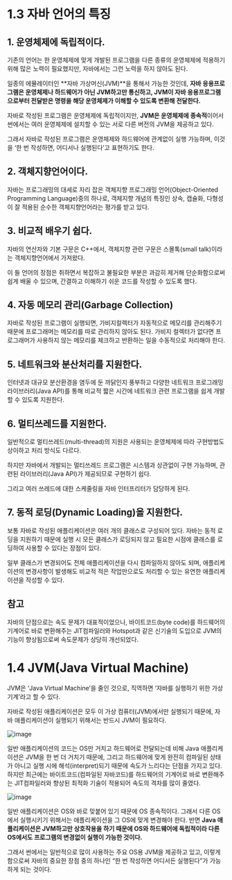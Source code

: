 # 1.3 자바 언어의 특징

## 1. 운영체제에 독립적이다.

기존의 언어는 한 운영체제에 맞게 개발된 프로그램을 다른 종류의 운영체제에 적용하기 위해 많은 노력이 필요했지만, 자바에서는 그런 노력을 하지 않아도 된다.

일종의 에뮬레이터인 **자바 가상머신(JVM)**을 통해서 가능한 것인데, **자바 응용프로그램은 운영체제나 하드웨어가 아닌 JVM하고만 통신하고, JVM이 자바 응용프로그램으로부터 전달받은 명령을 해당 운영체제가 이해할 수 있도록 변환해 전달한다.**

자바로 작성된 프로그램은 운영체제에 독립적이지만, **JVM은 운영체제에 종속적**이어서 썬에서는 여러 운영체제에 설치할 수 있는 서로 다른 버전의 JVM을 제공하고 있다.

그래서 자바로 작성된 프로그램은 운영체제와 하드웨어에 관계없이 실행 가능하며, 이것을 ‘한 번 작성하면, 어디서나 실행된다’고 표현하기도 한다.

## 2. 객체지향언어이다.

자바는 프로그래밍의 대세로 자리 잡은 객체지향 프로그래밍 언어(Object-Oriented Programming Language)중의 하나로, 객체지향 개념의 특징인 상속, 캡슐화, 다형성이 잘 적용된 순수한 객체지향언어라는 평가를 받고 있다.

## 3. 비교적 배우기 쉽다.

자바의 연산자와 기본 구문은 C++에서, 객체지향 관련 구문은 스몰톡(small talk)이라는 객체지향언어에서 가져왔다.

이 들 언어의 장점은 취하면서 복잡하고 불필요한 부분은 과감히 제거해 단순화함으로써 쉽게 배울 수 있으며, 간결하고 이해하기 쉬운 코드를 작성할 수 있도록 했다.

## 4. 자동 메모리 관리(Garbage Collection)

자바로 작성된 프로그램이 실행되면, 가비지컬렉터가 자동적으로 메모리를 관리해주기 때문에 프로그래머는 메모리를 따로 관리하지 않아도 된다. 가비지 컬렉터가 없다면 프로그래머가 사용하지 않는 메모리를 체크하고 반환하는 일을 수동적으로 처리해야 한다.

## 5. 네트워크와 분산처리를 지원한다.

인터넷과 대규모 분산환경을 염두에 둔 까닭인지 풍부하고 다양한 네트워크 프로그래밍 라이브러리(Java API)를 통해 비교적 짧은 시간에 네트워크 관련 프로그램을 쉽게 개발할 수 있도록 지원한다.

## 6. 멀티쓰레드를 지원한다.

일반적으로 멀티쓰레드(multi-thread)의 지원은 사용되는 운영체제에 따라 구현방법도 상이하고 처리 방식도 다르다.

하지만 자바에서 개발되는 멀티쓰레드 프로그램은 시스템과 상관없이 구현 가능하며, 관련된 라이브러리(Java API)가 제공되므로 구현하기 쉽다.

그리고 여러 쓰레드에 대한 스케줄링을 자바 인터프리터가 담당하게 된다.

## 7. 동적 로딩(Dynamic Loading)을 지원한다.

보통 자바로 작성된 애플리케이션은 여러 개의 클래스로 구성되어 있다. 자바는 동적 로딩을 지원하기 때문에 실행 시 모든 클래스가 로딩되지 않고 필요한 시점에 클래스를 로딩하여 사용할 수 있다는 장점이 있다.

일부 클래스가 변경되어도 전체 애플리케이션을 다시 컴파일하지 않아도 되며, 애플리케이션의 변경사항이 발생해도 비교적 적은 작업만으로도 처리할 수 있는 유연한 애플리케이션을 작성할 수 있다.

## 참고

자바의 단점으로는 속도 문제가 대표적이었으나, 바이트코드(byte code)를 하드웨어의 기계어로 바로 변환해주는 JIT컴파일러와 Hotspot과 같은 신기술의 도입으로 JVM의 기능이 향상됨으로써 속도문제가 상당히 개선되었다.

# 1.4 JVM(Java Virtual Machine)

JVM은 ‘Java Virtual Machine’을 줄인 것으로, 직역하면 ‘자바를 실행하기 위한 가상 기계’라고 할 수 있다.

자바로 작성된 애플리케이션은 모두 이 가상 컴퓨터(JVM)에서만 실행되기 때문에, 자바 애플리케이션이 실행되기 위해서는 반드시 JVM이 필요하다.

![image](https://github.com/user-attachments/assets/9ee14e3f-7379-4abc-b31b-b561ff52bd35)

일반 애플리케이션의 코드는 OS만 거치고 하드웨어로 전달되는데 비해 Java 애플리케이션은 JVM을 한 번 더 거치기 때문에, 그리고 하드웨어에 맞게 완전히 컴파일된 상태가 아니고 실행 시에 해석(interpret)되기 때문에 속도가 느리다는 단점을 가지고 있다. 하지만 최근에는 바이트코드(컴파일된 자바코드)를 하드웨어의 기계어로 바로 변환해주는 JIT컴파일러와 향상된 최적화 기술이 적용되어 속도의 격차를 많이 줄였다.

![image](https://github.com/user-attachments/assets/085389bd-4054-4962-94ad-e2e58f1abef1)

일반 애플리케이션은 OS와 바로 맞붙어 있기 때문에 OS 종속적이다. 그래서 다른 OS에서 실행시키기 위해서는 애플리케이션을 그 OS에 맞게 변경해야 한다. 반면 **Java 애플리케이션은 JVM하고만 상호작용을 하기 때문에 OS와 하드웨어에 독립적이라 다른 OS에서도 프로그램의 변경없이 실행이 가능한 것이다.**

그래서 썬에서는 일반적으로 많이 사용하는 주요 OS용 JVM을 제공하고 있고, 이렇게 함으로써 자바의 중요한 장점 중의 하나인 “한 번 작성하면 어디서든 실행된다”가 가능하게 되는 것이다.
